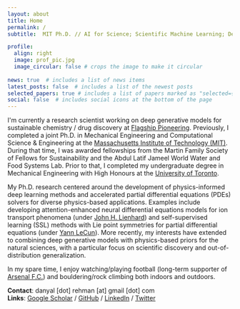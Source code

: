 ```yaml
---
layout: about
title: Home
permalink: /
subtitle:  MIT Ph.D. // AI for Science; Scientific Machine Learning; Deep Learning

profile:
  align: right
  image: prof_pic.jpg
  image_circular: false # crops the image to make it circular
  
news: true  # includes a list of news items
latest_posts: false  # includes a list of the newest posts
selected_papers: true # includes a list of papers marked as "selected={true}"
social: false  # includes social icons at the bottom of the page
---
```


I'm currently a research scientist working on deep generative models for sustainable chemistry / drug discovery at [Flagship Pioneering](https://www.flagshippioneering.com/pioneering-intelligence). Previously, I completed a joint Ph.D. in Mechanical Engineering and Computational Science & Engineering at the [Massachusetts Institute of Technology (MIT)](https://www.mit.edu/). During that time, I was awarded fellowships from the Martin Family Society of Fellows for Sustainability and the Abdul Latif Jameel World Water and Food Systems Lab. Prior to that, I completed my undergraduate degree in Mechanical Engineering with High Honours at the [University of Toronto](https://www.utoronto.ca/). 

My Ph.D. research centered around the development of physics-informed deep learning methods and accelerated partial differential equations (PDEs) solvers for diverse physics-based applications. Examples include developing attention-enhanced neural differential equations models for ion transport phenomena (under [John H. Lienhard](https://en.wikipedia.org/wiki/John_H._Lienhard_V)) and self-supervised learning (SSL) methods with Lie point symmetries for partial differential equations (under [Yann LeCun](https://en.wikipedia.org/wiki/Yann_LeCun)). More recently, my interests have extended to combining deep generative models with physics-based priors for the natural sciences, with a particular focus on scientific discovery and out-of-distribution generalization.

In my spare time, I enjoy watching/playing football (long-term supporter of [Arsenal F.C.](https://www.arsenal.com/)) and bouldering/rock climbing both indoors and outdoors.

**Contact**: danyal [dot] rehman [at] gmail [dot] com  
**Links**: [Google Scholar](https://scholar.google.com/citations?user=XdyK1qoAAAAJ&hl=en) / [GitHub](https://github.com/danyalrehman) / [LinkedIn](https://www.linkedin.com/in/danyalrehman/) / [Twitter](https://twitter.com/danyalrehman17)